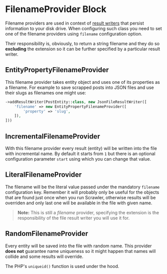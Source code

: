 # FilenameProvider Block
Filename providers are used in context of [result writers](resultwriter.md)
that persist information to your disk drive. When configuring such class
you need to set one of the filename providers using `filename` configuration
option.

Their responsibility is, obviously, to return a string filename and they do
so **excluding** the extension so it can be further specified by a particular
result writer.

## EntityPropertyFilenameProvider
This filename provider takes entity object and uses one of its properties as
a filename. For example to save scrapped posts into JSON files and use their
slugs as filenames one might use:

```php
->addResultWriter(PostEntity::class, new JsonFileResultWriter([
    'filename' => new EntityPropertyFilenameProvider([
        'property' => 'slug',
    ]),
]))
```

## IncrementalFilenameProvider
With this filename provider every result (entity) will be written into the file
with incremental name. By default it starts from `1` but there is an optional
configuration parameter `start` using which you can change that value.

## LiteralFilenameProvider
The filename will be the literal value passed under the mandatory `filename`
configuration key. Remember it will probably only be useful for the objects
that are found just once when you run Scrawler, otherwise results will be
overriden and only last one will be available in the file with given name.

> **Note:** This is still a _filename_ provider, specifying the extension is
> the responsibility of the file result writer you will use it for.

## RandomFilenameProvider
Every entity will be saved into the file with random name. This provider **does not**
guarantee name uniqueness so it might happen that names will collide and some results
will override.

The PHP's `uniqueid()` function is used under the hood.
